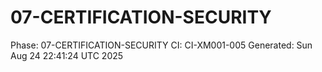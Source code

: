 # 07-CERTIFICATION-SECURITY
Phase: 07-CERTIFICATION-SECURITY
CI: CI-XM001-005
Generated: Sun Aug 24 22:41:24 UTC 2025
